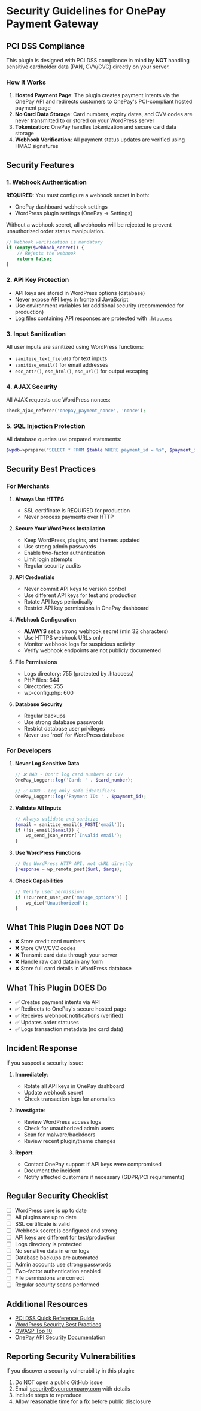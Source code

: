 # Security Guidelines for OnePay Payment Gateway

## PCI DSS Compliance

This plugin is designed with PCI DSS compliance in mind by **NOT** handling sensitive cardholder data (PAN, CVV/CVC) directly on your server.

### How It Works

1. **Hosted Payment Page**: The plugin creates payment intents via the OnePay API and redirects customers to OnePay's PCI-compliant hosted payment page
2. **No Card Data Storage**: Card numbers, expiry dates, and CVV codes are never transmitted to or stored on your WordPress server
3. **Tokenization**: OnePay handles tokenization and secure card data storage
4. **Webhook Verification**: All payment status updates are verified using HMAC signatures

## Security Features

### 1. Webhook Authentication

**REQUIRED**: You must configure a webhook secret in both:
- OnePay dashboard webhook settings
- WordPress plugin settings (OnePay → Settings)

Without a webhook secret, all webhooks will be rejected to prevent unauthorized order status manipulation.

```php
// Webhook verification is mandatory
if (empty($webhook_secret)) {
    // Rejects the webhook
    return false;
}
```

### 2. API Key Protection

- API keys are stored in WordPress options (database)
- Never expose API keys in frontend JavaScript
- Use environment variables for additional security (recommended for production)
- Log files containing API responses are protected with `.htaccess`

### 3. Input Sanitization

All user inputs are sanitized using WordPress functions:
- `sanitize_text_field()` for text inputs
- `sanitize_email()` for email addresses
- `esc_attr()`, `esc_html()`, `esc_url()` for output escaping

### 4. AJAX Security

All AJAX requests use WordPress nonces:
```php
check_ajax_referer('onepay_payment_nonce', 'nonce');
```

### 5. SQL Injection Protection

All database queries use prepared statements:
```php
$wpdb->prepare("SELECT * FROM $table WHERE payment_id = %s", $payment_id);
```

## Security Best Practices

### For Merchants

1. **Always Use HTTPS**
   - SSL certificate is REQUIRED for production
   - Never process payments over HTTP

2. **Secure Your WordPress Installation**
   - Keep WordPress, plugins, and themes updated
   - Use strong admin passwords
   - Enable two-factor authentication
   - Limit login attempts
   - Regular security audits

3. **API Credentials**
   - Never commit API keys to version control
   - Use different API keys for test and production
   - Rotate API keys periodically
   - Restrict API key permissions in OnePay dashboard

4. **Webhook Configuration**
   - **ALWAYS** set a strong webhook secret (min 32 characters)
   - Use HTTPS webhook URLs only
   - Monitor webhook logs for suspicious activity
   - Verify webhook endpoints are not publicly documented

5. **File Permissions**
   - Logs directory: 755 (protected by .htaccess)
   - PHP files: 644
   - Directories: 755
   - wp-config.php: 600

6. **Database Security**
   - Regular backups
   - Use strong database passwords
   - Restrict database user privileges
   - Never use 'root' for WordPress database

### For Developers

1. **Never Log Sensitive Data**
   ```php
   // ❌ BAD - Don't log card numbers or CVV
   OnePay_Logger::log('Card: ' . $card_number);
   
   // ✅ GOOD - Log only safe identifiers
   OnePay_Logger::log('Payment ID: ' . $payment_id);
   ```

2. **Validate All Inputs**
   ```php
   // Always validate and sanitize
   $email = sanitize_email($_POST['email']);
   if (!is_email($email)) {
       wp_send_json_error('Invalid email');
   }
   ```

3. **Use WordPress Functions**
   ```php
   // Use WordPress HTTP API, not cURL directly
   $response = wp_remote_post($url, $args);
   ```

4. **Check Capabilities**
   ```php
   // Verify user permissions
   if (!current_user_can('manage_options')) {
       wp_die('Unauthorized');
   }
   ```

## What This Plugin Does NOT Do

- ❌ Store credit card numbers
- ❌ Store CVV/CVC codes
- ❌ Transmit card data through your server
- ❌ Handle raw card data in any form
- ❌ Store full card details in WordPress database

## What This Plugin DOES Do

- ✅ Creates payment intents via API
- ✅ Redirects to OnePay's secure hosted page
- ✅ Receives webhook notifications (verified)
- ✅ Updates order statuses
- ✅ Logs transaction metadata (no card data)

## Incident Response

If you suspect a security issue:

1. **Immediately**:
   - Rotate all API keys in OnePay dashboard
   - Update webhook secret
   - Check transaction logs for anomalies

2. **Investigate**:
   - Review WordPress access logs
   - Check for unauthorized admin users
   - Scan for malware/backdoors
   - Review recent plugin/theme changes

3. **Report**:
   - Contact OnePay support if API keys were compromised
   - Document the incident
   - Notify affected customers if necessary (GDPR/PCI requirements)

## Regular Security Checklist

- [ ] WordPress core is up to date
- [ ] All plugins are up to date
- [ ] SSL certificate is valid
- [ ] Webhook secret is configured and strong
- [ ] API keys are different for test/production
- [ ] Logs directory is protected
- [ ] No sensitive data in error logs
- [ ] Database backups are automated
- [ ] Admin accounts use strong passwords
- [ ] Two-factor authentication enabled
- [ ] File permissions are correct
- [ ] Regular security scans performed

## Additional Resources

- [PCI DSS Quick Reference Guide](https://www.pcisecuritystandards.org/)
- [WordPress Security Best Practices](https://wordpress.org/support/article/hardening-wordpress/)
- [OWASP Top 10](https://owasp.org/www-project-top-ten/)
- [OnePay API Security Documentation](https://stoplight.onepayltd.kz)

## Reporting Security Vulnerabilities

If you discover a security vulnerability in this plugin:
1. Do NOT open a public GitHub issue
2. Email security@yourcompany.com with details
3. Include steps to reproduce
4. Allow reasonable time for a fix before public disclosure
